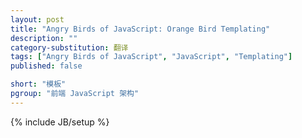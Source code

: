 ```yaml
---
layout: post
title: "Angry Birds of JavaScript: Orange Bird Templating"
description: ""
category-substitution: 翻译
tags: ["Angry Birds of JavaScript", "JavaScript", "Templating"]
published: false

short: "模板"
pgroup: "前端 JavaScript 架构"
---
```

{% include JB/setup %}
